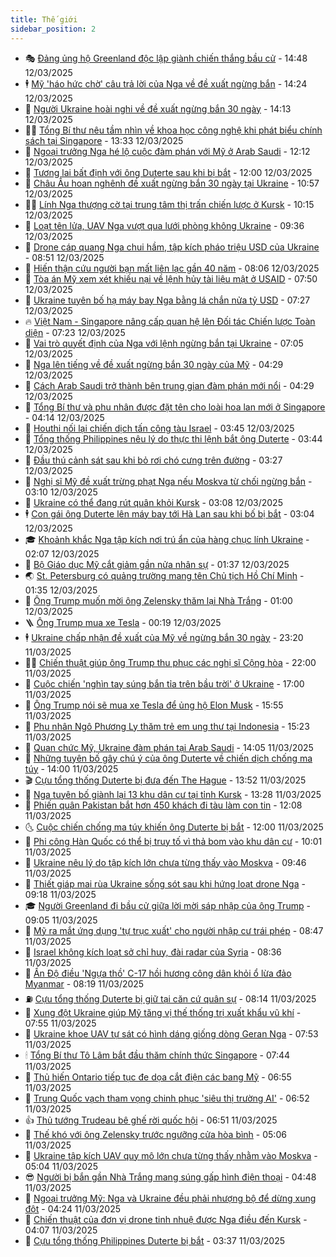 ```yaml
---
title: Thế giới
sidebar_position: 2
---
```


<!-- vnexpress-the-gioi:START -->
- 🎭 [Đảng ủng hộ Greenland độc lập giành chiến thắng bầu cử](https://vnexpress.net/dang-ung-ho-greenland-doc-lap-gianh-chien-thang-bau-cu-4860566.html) - 14:48 12/03/2025
- 🕴 [Mỹ &#39;háo hức chờ&#39; câu trả lời của Nga về đề xuất ngừng bắn](https://vnexpress.net/my-hao-huc-cho-cau-tra-loi-cua-nga-ve-de-xuat-ngung-ban-4860541.html) - 14:24 12/03/2025
- 🤭 [Người Ukraine hoài nghi về đề xuất ngừng bắn 30 ngày](https://vnexpress.net/nguoi-ukraine-hoai-nghi-ve-de-xuat-ngung-ban-30-ngay-4860540.html) - 14:13 12/03/2025
- 🧑‍💻 [Tổng Bí thư nêu tầm nhìn về khoa học công nghệ khi phát biểu chính sách tại Singapore](https://vnexpress.net/tong-bi-thu-neu-tam-nhin-ve-khoa-hoc-cong-nghe-khi-phat-bieu-chinh-sach-tai-singapore-4860558.html) - 13:33 12/03/2025
- 🦏 [Ngoại trưởng Nga hé lộ cuộc đàm phán với Mỹ ở Arab Saudi](https://vnexpress.net/ngoai-truong-nga-he-lo-cuoc-dam-phan-voi-my-o-arab-saudi-4860519.html) - 12:12 12/03/2025
- 🦒 [Tương lai bất định với ông Duterte sau khi bị bắt](https://vnexpress.net/tuong-lai-bat-dinh-voi-ong-duterte-sau-khi-bi-bat-4860134.html) - 12:00 12/03/2025
- 🌈 [Châu Âu hoan nghênh đề xuất ngừng bắn 30 ngày tại Ukraine](https://vnexpress.net/chau-au-hoan-nghenh-de-xuat-ngung-ban-30-ngay-tai-ukraine-4860448.html) - 10:57 12/03/2025
- 🧑‍🏫 [Lính Nga thượng cờ tại trung tâm thị trấn chiến lược ở Kursk](https://vnexpress.net/linh-nga-thuong-co-tai-trung-tam-thi-tran-chien-luoc-o-kursk-4860478.html) - 10:15 12/03/2025
- 🐲 [Loạt tên lửa, UAV Nga vượt qua lưới phòng không Ukraine](https://vnexpress.net/loat-ten-lua-uav-nga-vuot-qua-luoi-phong-khong-ukraine-4860430.html) - 09:36 12/03/2025
- 🦒 [Drone cáp quang Nga chui hầm, tập kích pháo triệu USD của Ukraine](https://vnexpress.net/drone-cap-quang-nga-chui-ham-tap-kich-phao-trieu-usd-cua-ukraine-4860308.html) - 08:51 12/03/2025
- 🐻 [Hiến thận cứu người bạn mất liên lạc gần 40 năm](https://vnexpress.net/hien-than-cuu-nguoi-ban-mat-lien-lac-gan-40-nam-4860327.html) - 08:06 12/03/2025
- 🚀 [Tòa án Mỹ xem xét khiếu nại về lệnh hủy tài liệu mật ở USAID](https://vnexpress.net/toa-an-my-xem-xet-khieu-nai-ve-lenh-huy-tai-lieu-mat-o-usaid-4860288.html) - 07:50 12/03/2025
- 🥰 [Ukraine tuyên bố hạ máy bay Nga bằng lá chắn nửa tỷ USD](https://vnexpress.net/ukraine-tuyen-bo-ha-may-bay-nga-bang-la-chan-nua-ty-usd-4860273.html) - 07:27 12/03/2025
- 🔥 [Việt Nam - Singapore nâng cấp quan hệ lên Đối tác Chiến lược Toàn diện](https://vnexpress.net/viet-nam-singapore-nang-cap-quan-he-len-doi-tac-chien-luoc-toan-dien-4860364.html) - 07:23 12/03/2025
- 🥳 [Vai trò quyết định của Nga với lệnh ngừng bắn tại Ukraine](https://vnexpress.net/vai-tro-quyet-dinh-cua-nga-voi-lenh-ngung-ban-tai-ukraine-4860129.html) - 07:05 12/03/2025
- 💼 [Nga lên tiếng về đề xuất ngừng bắn 30 ngày của Mỹ](https://vnexpress.net/nga-len-tieng-ve-de-xuat-ngung-ban-30-ngay-cua-my-4860237.html) - 04:29 12/03/2025
- 🤡 [Cách Arab Saudi trở thành bên trung gian đàm phán mới nổi](https://vnexpress.net/cach-arab-saudi-tro-thanh-ben-trung-gian-dam-phan-moi-noi-4859406.html) - 04:29 12/03/2025
- 🌁 [Tổng Bí thư và phu nhân được đặt tên cho loài hoa lan mới ở Singapore](https://vnexpress.net/tong-bi-thu-va-phu-nhan-duoc-dat-ten-cho-loai-hoa-lan-moi-o-singapore-4860225.html) - 04:14 12/03/2025
- 🤩 [Houthi nối lại chiến dịch tấn công tàu Israel](https://vnexpress.net/houthi-noi-lai-chien-dich-tan-cong-tau-israel-4860199.html) - 03:45 12/03/2025
- 🎉 [Tổng thống Philippines nêu lý do thực thi lệnh bắt ông Duterte](https://vnexpress.net/tong-thong-philippines-neu-ly-do-thuc-thi-lenh-bat-ong-duterte-4860206.html) - 03:44 12/03/2025
- 🎉 [Đầu thú cảnh sát sau khi bỏ rơi chó cưng trên đường](https://vnexpress.net/dau-thu-canh-sat-sau-khi-bo-roi-cho-cung-tren-duong-4860154.html) - 03:27 12/03/2025
- 🌁 [Nghị sĩ Mỹ đề xuất trừng phạt Nga nếu Moskva từ chối ngừng bắn](https://vnexpress.net/nghi-si-my-de-xuat-trung-phat-nga-neu-moskva-tu-choi-ngung-ban-4860149.html) - 03:10 12/03/2025
- 🌊 [Ukraine có thể đang rút quân khỏi Kursk](https://vnexpress.net/ukraine-co-the-dang-rut-quan-khoi-kursk-4860152.html) - 03:08 12/03/2025
- 🕴 [Con gái ông Duterte lên máy bay tới Hà Lan sau khi bố bị bắt](https://vnexpress.net/con-gai-ong-duterte-len-may-bay-toi-ha-lan-sau-khi-bo-bi-bat-4860145.html) - 03:04 12/03/2025
- 🎓 [Khoảnh khắc Nga tập kích nơi trú ẩn của hàng chục lính Ukraine](https://vnexpress.net/khoanh-khac-nga-tap-kich-noi-tru-an-cua-hang-chuc-linh-ukraine-4859917.html) - 02:07 12/03/2025
- 🦩 [Bộ Giáo dục Mỹ cắt giảm gần nửa nhân sự](https://vnexpress.net/bo-giao-duc-my-cat-giam-gan-nua-nhan-su-4860122.html) - 01:37 12/03/2025
- 🌏 [St. Petersburg có quảng trường mang tên Chủ tịch Hồ Chí Minh](https://vnexpress.net/st-petersburg-co-quang-truong-mang-ten-chu-tich-ho-chi-minh-4860089.html) - 01:35 12/03/2025
- 🌋 [Ông Trump muốn mời ông Zelensky thăm lại Nhà Trắng](https://vnexpress.net/ong-trump-muon-moi-ong-zelensky-tham-lai-nha-trang-4860119.html) - 01:00 12/03/2025
- 🪜 [Ông Trump mua xe Tesla](https://vnexpress.net/ong-trump-mua-xe-tesla-4860112.html) - 00:19 12/03/2025
- 🕴 [Ukraine chấp nhận đề xuất của Mỹ về ngừng bắn 30 ngày](https://vnexpress.net/ukraine-chap-nhan-de-xuat-cua-my-ve-ngung-ban-30-ngay-4860108.html) - 23:20 11/03/2025
- 🧑‍🏫 [Chiến thuật giúp ông Trump thu phục các nghị sĩ Cộng hòa](https://vnexpress.net/chien-thuat-giup-ong-trump-thu-phuc-cac-nghi-si-cong-hoa-4859418.html) - 22:00 11/03/2025
- 🌮 [Cuộc chiến &#39;nghìn tay súng bắn tỉa trên bầu trời&#39; ở Ukraine](https://vnexpress.net/cuoc-chien-nghin-tay-sung-ban-tia-tren-bau-troi-o-ukraine-4856643.html) - 17:00 11/03/2025
- 🚦 [Ông Trump nói sẽ mua xe Tesla để ủng hộ Elon Musk](https://vnexpress.net/ong-trump-noi-se-mua-xe-tesla-de-ung-ho-elon-musk-4859939.html) - 15:55 11/03/2025
- 💫 [Phu nhân Ngô Phương Ly thăm trẻ em ung thư tại Indonesia](https://vnexpress.net/phu-nhan-ngo-phuong-ly-tham-tre-em-ung-thu-tai-indonesia-4860079.html) - 15:23 11/03/2025
- 🤡 [Quan chức Mỹ, Ukraine đàm phán tại Arab Saudi](https://vnexpress.net/quan-chuc-my-ukraine-dam-phan-tai-arab-saudi-4860068.html) - 14:05 11/03/2025
- 🦣 [Những tuyên bố gây chú ý của ông Duterte về chiến dịch chống ma túy](https://vnexpress.net/nhung-tuyen-bo-gay-chu-y-cua-ong-duterte-ve-chien-dich-chong-ma-tuy-4859938.html) - 14:00 11/03/2025
- 🎬 [Cựu tổng thống Duterte bị đưa đến The Hague](https://vnexpress.net/cuu-tong-thong-duterte-bi-dua-den-the-hague-4860067.html) - 13:52 11/03/2025
- 🎉 [Nga tuyên bố giành lại 13 khu dân cư tại tỉnh Kursk](https://vnexpress.net/nga-tuyen-bo-gianh-lai-13-khu-dan-cu-tai-tinh-kursk-4860056.html) - 13:28 11/03/2025
- 🎡 [Phiến quân Pakistan bắt hơn 450 khách đi tàu làm con tin](https://vnexpress.net/phien-quan-pakistan-bat-hon-450-khach-di-tau-lam-con-tin-4860048.html) - 12:08 11/03/2025
- 🌜 [Cuộc chiến chống ma túy khiến ông Duterte bị bắt](https://vnexpress.net/cuoc-chien-chong-ma-tuy-khien-ong-duterte-bi-bat-vnepre-4859681.html) - 12:00 11/03/2025
- 🎡 [Phi công Hàn Quốc có thể bị truy tố vì thả bom vào khu dân cư](https://vnexpress.net/phi-cong-han-quoc-co-the-bi-truy-to-vi-tha-bom-vao-khu-dan-cu-4859977.html) - 10:01 11/03/2025
- 🤗 [Ukraine nêu lý do tập kích lớn chưa từng thấy vào Moskva](https://vnexpress.net/ukraine-neu-ly-do-tap-kich-lon-chua-tung-thay-vao-moskva-4859957.html) - 09:46 11/03/2025
- 🦩 [Thiết giáp mai rùa Ukraine sống sót sau khi hứng loạt drone Nga](https://vnexpress.net/thiet-giap-mai-rua-ukraine-song-sot-sau-khi-hung-loat-drone-nga-4859600.html) - 09:18 11/03/2025
- 🎓 [Người Greenland đi bầu cử giữa lời mời sáp nhập của ông Trump](https://vnexpress.net/nguoi-greenland-di-bau-cu-giua-loi-moi-sap-nhap-cua-ong-trump-4859896.html) - 09:05 11/03/2025
- 🌁 [Mỹ ra mắt ứng dụng &#39;tự trục xuất&#39; cho người nhập cư trái phép](https://vnexpress.net/my-ra-mat-ung-dung-tu-truc-xuat-cho-nguoi-nhap-cu-trai-phep-4859903.html) - 08:47 11/03/2025
- 🤩 [Israel không kích loạt sở chỉ huy, đài radar của Syria](https://vnexpress.net/israel-khong-kich-loat-so-chi-huy-dai-radar-cua-syria-4859863.html) - 08:36 11/03/2025
- 👹 [Ấn Độ điều &#39;Ngựa thồ&#39; C-17 hồi hương công dân khỏi ổ lừa đảo Myanmar](https://vnexpress.net/an-do-dieu-ngua-tho-c-17-hoi-huong-cong-dan-khoi-o-lua-dao-myanmar-4859860.html) - 08:19 11/03/2025
- ⛽️ [Cựu tổng thống Duterte bị giữ tại căn cứ quân sự](https://vnexpress.net/cuu-tong-thong-duterte-bi-giu-tai-can-cu-quan-su-4859867.html) - 08:14 11/03/2025
- 🚀 [Xung đột Ukraine giúp Mỹ tăng vị thế thống trị xuất khẩu vũ khí](https://vnexpress.net/xung-dot-ukraine-giup-my-tang-vi-the-thong-tri-xuat-khau-vu-khi-4858852.html) - 07:55 11/03/2025
- 🎡 [Ukraine khoe UAV tự sát có hình dáng giống dòng Geran Nga](https://vnexpress.net/ukraine-khoe-uav-tu-sat-co-hinh-dang-giong-dong-geran-nga-4859495.html) - 07:53 11/03/2025
- 🕯 [Tổng Bí thư Tô Lâm bắt đầu thăm chính thức Singapore](https://vnexpress.net/tong-bi-thu-to-lam-bat-dau-tham-chinh-thuc-singapore-4859885.html) - 07:44 11/03/2025
- 🐻 [Thủ hiến Ontario tiếp tục đe dọa cắt điện các bang Mỹ](https://vnexpress.net/thu-hien-ontario-tiep-tuc-de-doa-cat-dien-cac-bang-my-4859460.html) - 06:55 11/03/2025
- 🚦 [Trung Quốc vạch tham vọng chinh phục &#39;siêu thị trường AI&#39;](https://vnexpress.net/trung-quoc-vach-tham-vong-chinh-phuc-sieu-thi-truong-ai-4859490.html) - 06:52 11/03/2025
- 👍 [Thủ tướng Trudeau bê ghế rời quốc hội](https://vnexpress.net/thu-tuong-trudeau-be-ghe-roi-quoc-hoi-4859626.html) - 06:51 11/03/2025
- 🚀 [Thế khó với ông Zelensky trước ngưỡng cửa hòa bình](https://vnexpress.net/the-kho-voi-ong-zelensky-truoc-nguong-cua-hoa-binh-4859389.html) - 05:06 11/03/2025
- 🌮 [Ukraine tập kích UAV quy mô lớn chưa từng thấy nhằm vào Moskva](https://vnexpress.net/ukraine-tap-kich-uav-quy-mo-lon-chua-tung-thay-nham-vao-moskva-4859612.html) - 05:04 11/03/2025
- 😎 [Người bị bắn gần Nhà Trắng mang súng gấp hình điện thoại](https://vnexpress.net/nguoi-bi-ban-gan-nha-trang-mang-sung-gap-hinh-dien-thoai-4859593.html) - 04:48 11/03/2025
- 🐲 [Ngoại trưởng Mỹ: Nga và Ukraine đều phải nhượng bộ để dừng xung đột](https://vnexpress.net/ngoai-truong-my-nga-va-ukraine-deu-phai-nhuong-bo-de-dung-xung-dot-4859469.html) - 04:24 11/03/2025
- 💫 [Chiến thuật của đơn vị drone tinh nhuệ được Nga điều đến Kursk](https://vnexpress.net/chien-thuat-cua-don-vi-drone-tinh-nhue-duoc-nga-dieu-den-kursk-4859463.html) - 04:07 11/03/2025
- 👀 [Cựu tổng thống Philippines Duterte bị bắt](https://vnexpress.net/cuu-tong-thong-philippines-duterte-bi-bat-4859562.html) - 03:37 11/03/2025<!-- vnexpress-the-gioi:END -->